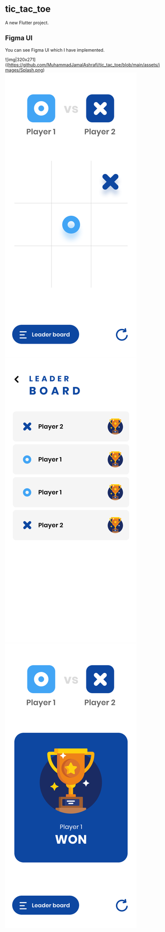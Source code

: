 # tic_tac_toe
A new Flutter project.

## Figma UI
You can see Figma UI which I have implemented.

![img|320x271]((https://github.com/MuhammadJamalAshrafi/tic_tac_toe/blob/main/assets/images/Splash.png)
![alt text](https://github.com/MuhammadJamalAshrafi/tic_tac_toe/blob/main/assets/images/home.png)
![alt text](https://github.com/MuhammadJamalAshrafi/tic_tac_toe/blob/main/assets/images/leaderboard.png)
![alt text](https://github.com/MuhammadJamalAshrafi/tic_tac_toe/blob/main/assets/images/wining.png)
